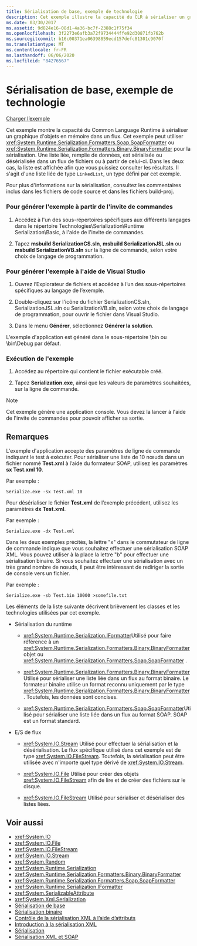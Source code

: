 ```yaml
---
title: Sérialisation de base, exemple de technologie
description: Cet exemple illustre la capacité du CLR à sérialiser un graphique d’objets en mémoire dans un flux. Cet exemple peut utiliser SoapFormatter ou BinaryFormatter.
ms.date: 03/30/2017
ms.assetid: 9d824e16-08d1-4a36-bc7f-2388c1f75f34
ms.openlocfilehash: 3f2273e6afb3a72f9734444ffe92d30871fb762b
ms.sourcegitcommit: b16c00371ea06398859ecd157defc81301c9070f
ms.translationtype: MT
ms.contentlocale: fr-FR
ms.lasthandoff: 06/06/2020
ms.locfileid: "84276567"
---
```

# <a name="basic-serialization-technology-sample"></a>Sérialisation de base, exemple de technologie

[Charger l’exemple](https://download.microsoft.com/download/4/7/B/47B2164C-E780-4B10-8DE4-2CB5B886E0A6/Technologies/Serialization/Runtime%20Serialization/Basic.zip.exe)

Cet exemple montre la capacité du Common Language Runtime à sérialiser un graphique d'objets en mémoire dans un flux. Cet exemple peut utiliser <xref:System.Runtime.Serialization.Formatters.Soap.SoapFormatter> ou <xref:System.Runtime.Serialization.Formatters.Binary.BinaryFormatter> pour la sérialisation. Une liste liée, remplie de données, est sérialisée ou désérialisée dans un flux de fichiers ou à partir de celui-ci. Dans les deux cas, la liste est affichée afin que vous puissiez consulter les résultats. Il s'agit d'une liste liée de type `LinkedList`, un type défini par cet exemple.

Pour plus d'informations sur la sérialisation, consultez les commentaires inclus dans les fichiers de code source et dans les fichiers build-proj.

### <a name="to-build-the-sample-using-the-command-prompt"></a>Pour générer l'exemple à partir de l'invite de commandes

1. Accédez à l'un des sous-répertoires spécifiques aux différents langages dans le répertoire Technologies\Serialization\Runtime Serialization\Basic, à l'aide de l'invite de commandes.

2. Tapez **msbuild SerializationCS.sln**, **msbuild SerializationJSL.sln** ou **msbuild SerializationVB.sln** sur la ligne de commande, selon votre choix de langage de programmation.

### <a name="to-build-the-sample-using-visual-studio"></a>Pour générer l'exemple à l'aide de Visual Studio

1. Ouvrez l’Explorateur de fichiers et accédez à l’un des sous-répertoires spécifiques au langage de l’exemple.

2. Double-cliquez sur l'icône du fichier SerializationCS.sln, SerializationJSL.sln ou SerializationVB.sln, selon votre choix de langage de programmation, pour ouvrir le fichier dans Visual Studio.

3. Dans le menu **Générer**, sélectionnez **Générer la solution**.

 L'exemple d'application est généré dans le sous-répertoire \bin ou \bin\Debug par défaut.

### <a name="to-run-the-sample"></a>Exécution de l'exemple

1. Accédez au répertoire qui contient le fichier exécutable créé.

2. Tapez **Serialization.exe**, ainsi que les valeurs de paramètres souhaitées, sur la ligne de commande.

  > [!NOTE]
  > Cet exemple génère une application console. Vous devez la lancer à l'aide de l'invite de commandes pour pouvoir afficher sa sortie.

## <a name="remarks"></a>Remarques

L'exemple d'application accepte des paramètres de ligne de commande indiquant le test à exécuter. Pour sérialiser une liste de 10 nœuds dans un fichier nommé **Test.xml** à l’aide du formateur SOAP, utilisez les paramètres **sx Test.xml 10**.

Par exemple :

```console
Serialize.exe -sx Test.xml 10
```

Pour désérialiser le fichier **Test.xml** de l’exemple précédent, utilisez les paramètres **dx Test.xml**.

Par exemple :

```console
Serialize.exe -dx Test.xml
```

Dans les deux exemples précités, la lettre "x" dans le commutateur de ligne de commande indique que vous souhaitez effectuer une sérialisation SOAP XML. Vous pouvez utiliser à la place la lettre "b" pour effectuer une sérialisation binaire. Si vous souhaitez effectuer une sérialisation avec un très grand nombre de nœuds, il peut être intéressant de rediriger la sortie de console vers un fichier.

Par exemple :

```console
Serialize.exe -sb Test.bin 10000 >somefile.txt
```

Les éléments de la liste suivante décrivent brièvement les classes et les technologies utilisées par cet exemple.

- Sérialisation du runtime

  - <xref:System.Runtime.Serialization.IFormatter>Utilisé pour faire référence à un <xref:System.Runtime.Serialization.Formatters.Binary.BinaryFormatter> objet ou <xref:System.Runtime.Serialization.Formatters.Soap.SoapFormatter> .

  - <xref:System.Runtime.Serialization.Formatters.Binary.BinaryFormatter>Utilisé pour sérialiser une liste liée dans un flux au format binaire. Le formateur binaire utilise un format reconnu uniquement par le type <xref:System.Runtime.Serialization.Formatters.Binary.BinaryFormatter>. Toutefois, les données sont concises.

  - <xref:System.Runtime.Serialization.Formatters.Soap.SoapFormatter>Utilisé pour sérialiser une liste liée dans un flux au format SOAP. SOAP est un format standard.

- E/S de flux

  - <xref:System.IO.Stream> Utilisé pour effectuer la sérialisation et la désérialisation. Le flux spécifique utilisé dans cet exemple est de type <xref:System.IO.FileStream>. Toutefois, la sérialisation peut être utilisée avec n'importe quel type dérivé de <xref:System.IO.Stream>.

  - <xref:System.IO.File> Utilisé pour créer des objets <xref:System.IO.FileStream> afin de lire et de créer des fichiers sur le disque.

  - <xref:System.IO.FileStream> Utilisé pour sérialiser et désérialiser des listes liées.

## <a name="see-also"></a>Voir aussi

- <xref:System.IO>
- <xref:System.IO.File>
- <xref:System.IO.FileStream>
- <xref:System.IO.Stream>
- <xref:System.Random>
- <xref:System.Runtime.Serialization>
- <xref:System.Runtime.Serialization.Formatters.Binary.BinaryFormatter>
- <xref:System.Runtime.Serialization.Formatters.Soap.SoapFormatter>
- <xref:System.Runtime.Serialization.IFormatter>
- <xref:System.SerializableAttribute>
- <xref:System.Xml.Serialization>
- [Sérialisation de base](basic-serialization.md)
- [Sérialisation binaire](binary-serialization.md)
- [Contrôle de la sérialisation XML à l’aide d’attributs](controlling-xml-serialization-using-attributes.md)
- [Introduction à la sérialisation XML](introducing-xml-serialization.md)
- [Sérialisation](index.md)
- [Sérialisation XML et SOAP](xml-and-soap-serialization.md)
